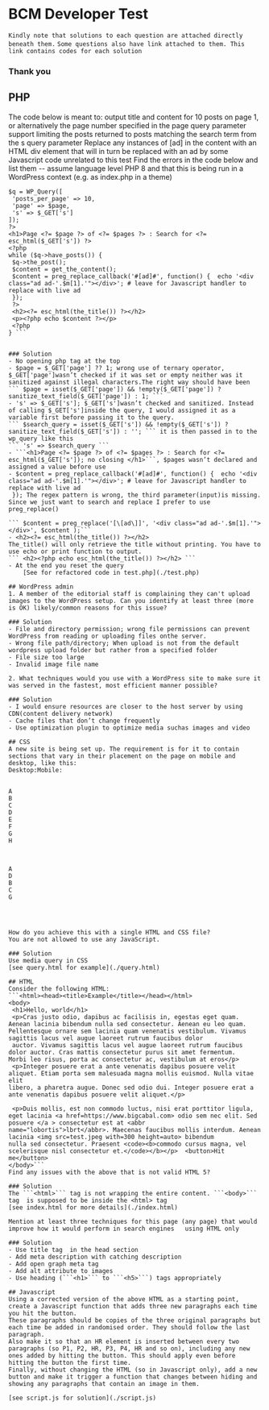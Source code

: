 # BCM Developer Test

`Kindly note that solutions to each question are attached directly beneath them.`
`Some questions also have link attached to them. This link contains codes for each solution`
### Thank you

## PHP 
The code below is meant to: 
output title and content for 10 posts on page 1, or alternatively the page number specified in the page query parameter 
support limiting the posts returned to posts matching the search term from the s query parameter 
Replace any instances of [ad] in the content with an HTML div element that will in turn be replaced with an ad by some Javascript code unrelated to this test 
Find the errors in the code below and list them -- assume language level PHP 8 and that this is being run in a WordPress context (e.g. as index.php in a theme) 
``` $page = $_GET['page'] ?? 1;
$q = WP_Query([ 
 'posts_per_page' => 10, 
 'page' => $page, 
 's' => $_GET['s'] 
]); 
?> 
<h1>Page <?= $page ?> of <?= $pages ?> : Search for <?= esc_html($_GET['s']) ?> 
<?php 
while ($q->have_posts()) { 
 $q->the_post(); 
 $content = get_the_content(); 
 $content = preg_replace_callback('#[ad]#', function() {  echo '<div class="ad ad-'.$m[1].'"></div>'; # leave for Javascript handler to replace with live ad 
 }); 
 ?> 
 <h2><?= esc_html(the_title()) ?></h2> 
 <p><?php echo $content ?></p> 
 <?php 
} ```


### Solution
- No opening php tag at the top 
- $page = $_GET['page'] ?? 1; wrong use of ternary operator, $_GET['page']wasn’t checked if it was set or empty neither was it sanitized against illegal characters.The right way should have been 
``` $page = isset($_GET['page']) && !empty($_GET['page']) ? sanitize_text_field($_GET['page']) : 1; ```
- 's' => $_GET['s']; $_GET['s']wasn’t checked and sanitized. Instead of calling $_GET['s']inside the query, I would assigned it as a variable first before passing it to the query.
``` $search_query = isset($_GET['s']) && !empty($_GET['s']) ? sanitize_text_field($_GET['s']) : ''; ``` it is then passed in to the wp_query like this 
``` 's' => $search_query ```
- ```<h1>Page <?= $page ?> of <?= $pages ?> : Search for <?= esc_html($_GET['s']); no closing </h1>```, $pages wasn’t declared and assigned a value before use
- $content = preg_replace_callback('#[ad]#', function() {  echo '<div class="ad ad-'.$m[1].'"></div>'; # leave for Javascript handler to replace with live ad 
 }); The regex pattern is wrong, the third parameter(input)is missing. Since we just want to search and replace I prefer to use  preg_replace()

``` $content = preg_replace('[\[ad\]]', '<div class="ad ad-'.$m[1].'"></div>', $content );```
- <h2><?= esc_html(the_title()) ?></h2> 
The_title() will only retrieve the title without printing. You have to use echo or print function to output.
``` <h2><?php echo esc_html(the_title()) ?></h2> ```
- At the end you reset the query 
	[See for refactored code in test.php](./test.php)

## WordPress admin 
1. A member of the editorial staff is complaining they can't upload images to the WordPress setup. Can you identify at least three (more is OK) likely/common reasons for this issue?

### Solution
- File and directory permission; wrong file permissions can prevent WordPress from reading or uploading files onthe server.
- Wrong file path/directory; When upload is not from the default wordpress upload folder but rather from a specified folder
- File size too large
- Invalid image file name

2. What techniques would you use with a WordPress site to make sure it was served in the fastest, most efficient manner possible? 

### Solution
- I would ensure resources are closer to the host server by using CDN(content delivery network)
- Cache files that don’t change frequently
- Use optimization plugin to optimize media suchas images and video

## CSS 
A new site is being set up. The requirement is for it to contain sections that vary in their placement on the page on mobile and desktop, like this: 
Desktop:Mobile: 


A 
B
C 
D 
E
F 
G 
H



A
D
B
C
G




How do you achieve this with a single HTML and CSS file? 
You are not allowed to use any JavaScript. 

### Solution
Use media query in CSS
[see query.html for example](./query.html)

## HTML 
Consider the following HTML: 
```<html><head><title>Example</title></head></html> 
<body> 
 <h1>Hello, world</h1> 
 <p>Cras justo odio, dapibus ac facilisis in, egestas eget quam. Aenean lacinia bibendum nulla sed consectetur. Aenean eu leo quam. Pellentesque ornare sem lacinia quam venenatis vestibulum. Vivamus sagittis lacus vel augue laoreet rutrum faucibus dolor  
 auctor. Vivamus sagittis lacus vel augue laoreet rutrum faucibus dolor auctor. Cras mattis consectetur purus sit amet fermentum.   Morbi leo risus, porta ac consectetur ac, vestibulum at eros</p>   
 <p>Integer posuere erat a ante venenatis dapibus posuere velit aliquet. Etiam porta sem malesuada magna mollis euismod. Nulla vitae elit
libero, a pharetra augue. Donec sed odio dui. Integer posuere erat a ante venenatis dapibus posuere velit aliquet.</p> 
  
 <p>Duis mollis, est non commodo luctus, nisi erat porttitor ligula, eget lacinia <a href=https://www.bigcabal.com> odio sem nec elit. Sed posuere </a > consectetur est at <abbr 
name="lobortis">lbrt</abbr>. Maecenas faucibus mollis interdum. Aenean lacinia <img src=test.jpeg with=300 height=auto> bibendum 
nulla sed consectetur. Praesent <code><b>commodo cursus magna, vel scelerisque nisl consectetur et.</code></b></p>  <button>Hit me</button> 
</body>``` 
Find any issues with the above that is not valid HTML 5? 

### Solution
The ```<html>``` tag is not wrapping the entire content. ```<body>``` tag  is supposed to be inside the <html> tag
[see index.html for more details](./index.html)

Mention at least three techniques for this page (any page) that would improve how it would perform in search engines   using HTML only 

### Solution
- Use title tag  in the head section
- Add meta description with catching description
- Add open graph meta tag
- Add alt attribute to images
- Use heading (```<h1>``` to ```<h5>```) tags appropriately 

## Javascript 
Using a corrected version of the above HTML as a starting point, create a Javascript function that adds three new paragraphs each time you hit the button. 
These paragraphs should be copies of the three original paragraphs but each time be added in randomised order. They should follow the last paragraph. 
Also make it so that an HR element is inserted between every two paragraphs (so P1, P2, HR, P3, P4, HR and so on), including any new ones added by hitting the button. This should apply even before hitting the button the first time. 
Finally, without changing the HTML (so in Javascript only), add a new button and make it trigger a function that changes between hiding and showing any paragraphs that contain an image in them.

[see script.js for solution](./script.js)

